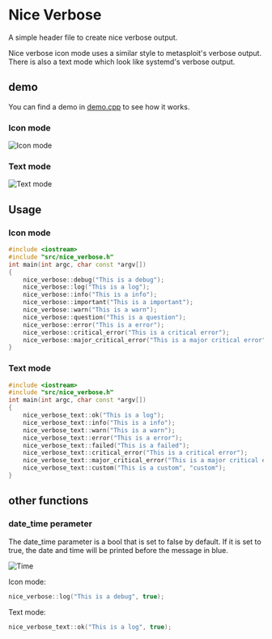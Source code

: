 # Nice Verbose
A simple header file to create nice verbose output.

Nice verbose icon mode uses a similar style to metasploit's verbose output. There is also a text mode which look like systemd's verbose output.

## demo

You can find a demo in [demo.cpp](demo.cpp) to see how it works.

### Icon mode

![Icon mode](https://raw.githubusercontent.com/lewisevans2007/nice_verbose/master/doc/icon%20mode.png)

### Text mode
![Text mode](https://raw.githubusercontent.com/lewisevans2007/nice_verbose/master/doc/text%20mode.png)

## Usage
### Icon mode
```cpp
#include <iostream>
#include "src/nice_verbose.h"
int main(int argc, char const *argv[])
{
    nice_verbose::debug("This is a debug");
    nice_verbose::log("This is a log");
    nice_verbose::info("This is a info");
    nice_verbose::important("This is a important");
    nice_verbose::warn("This is a warn");
    nice_verbose::question("This is a question");
    nice_verbose::error("This is a error");
    nice_verbose::critical_error("This is a critical error");
    nice_verbose::major_critical_error("This is a major critical error");
}
```
### Text mode
```cpp
#include <iostream>
#include "src/nice_verbose.h"
int main(int argc, char const *argv[])
{
    nice_verbose_text::ok("This is a log");
    nice_verbose_text::info("This is a info");
    nice_verbose_text::warn("This is a warn");
    nice_verbose_text::error("This is a error");
    nice_verbose_text::failed("This is a failed");
    nice_verbose_text::critical_error("This is a critical error");
    nice_verbose_text::major_critical_error("This is a major critical error");
    nice_verbose_text::custom("This is a custom", "custom");
}
```

## other functions
### date_time perameter
The date_time parameter is a bool that is set to false by default. If it is set to true, the date and time will be printed before the message in blue.

![Time](https://raw.githubusercontent.com/lewisevans2007/nice_verbose/master/doc/time.png)

Icon mode:
```cpp
nice_verbose::log("This is a debug", true);
```

Text mode:
```cpp
nice_verbose_text::ok("This is a log", true);
```
